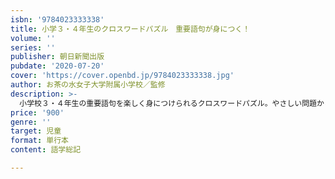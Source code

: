 ```yaml
---
isbn: '9784023333338'
title: 小学３・４年生のクロスワードパズル　重要語句が身につく！
volume: ''
series: ''
publisher: 朝日新聞出版
pubdate: '2020-07-20'
cover: 'https://cover.openbd.jp/9784023333338.jpg'
author: お茶の水女子大学附属小学校／監修
description: >-
  小学校３・４年生の重要語句を楽しく身につけられるクロスワードパズル。やさしい問題から難しい問題までレベル別に収録。国語・算数・理科・社会・体育・図工・音楽にプログラミングを加えた全８教科が学べます！　2020年新学習指導要領に対応。
price: '900'
genre: ''
target: 児童
format: 単行本
content: 語学総記

---
```

